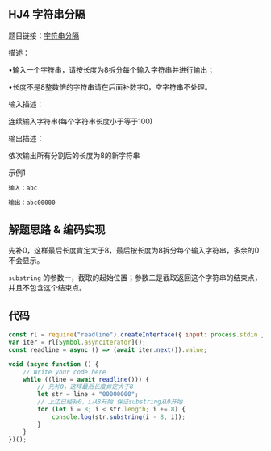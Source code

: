 ## HJ4 字符串分隔
题目链接：[字符串分隔](https://www.nowcoder.com/practice/d9162298cb5a437aad722fccccaae8a7?tpId=37&tqId=21227&rp=1&ru=/exam/oj/ta&qru=/exam/oj/ta&sourceUrl=%2Fexam%2Foj%2Fta%3FtpId%3D37&difficulty=undefined&judgeStatus=undefined&tags=&title=)

描述：

•输入一个字符串，请按长度为8拆分每个输入字符串并进行输出；

•长度不是8整数倍的字符串请在后面补数字0，空字符串不处理。

输入描述：

连续输入字符串(每个字符串长度小于等于100)

输出描述：

依次输出所有分割后的长度为8的新字符串

示例1
```html
输入：abc

输出：abc00000
```

## 解题思路 & 编码实现
先补0，这样最后长度肯定大于8，最后按长度为8拆分每个输入字符串，多余的0不会显示。

`substring` 的参数一，截取的起始位置；参数二是截取返回这个字符串的结束点，并且不包含这个结束点。

## 代码

```javascript
const rl = require("readline").createInterface({ input: process.stdin });
var iter = rl[Symbol.asyncIterator]();
const readline = async () => (await iter.next()).value;

void (async function () {
    // Write your code here
    while ((line = await readline())) {
        // 先补0，这样最后长度肯定大于8
        let str = line + "00000000";
        // 上边已经补0，i从8开始 保证substring从0开始
        for (let i = 8; i < str.length; i += 8) {
            console.log(str.substring(i - 8, i));
        }
    }
})();
```